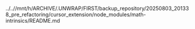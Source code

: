 ../..//mnt/h/ARCHIVE/.UNWRAP/FIRST/backup_repository/20250803_201338_pre_refactoring/cursor_extension/node_modules/math-intrinsics/README.md